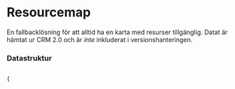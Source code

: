 # Resourcemap

En fallbacklösning för att alltid ha en karta med resurser tillgänglig. Datat är hämtat ur CRM 2.0 och är *inte* inkluderat i versionshanteringen.

### Datastruktur

```

{
  
```
